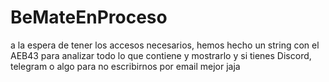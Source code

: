 # BeMateEnProceso
a la espera de tener los accesos necesarios, hemos hecho un string con el AEB43 para analizar todo lo que contiene y mostrarlo
y si tienes Discord, telegram o algo para no escribirnos por email mejor jaja
